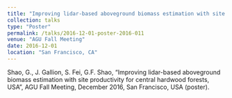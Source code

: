 ```yaml
---
title: "Improving lidar-based aboveground biomass estimation with site productivity for central hardwood forests, USA"
collection: talks
type: "Poster"
permalink: /talks/2016-12-01-poster-2016-011
venue: "AGU Fall Meeting"
date: 2016-12-01
location: "San Francisco, CA"
---
```


Shao, G., J. Gallion, S. Fei, G.F. Shao, “Improving lidar-based aboveground biomass estimation with site productivity for central hardwood forests, USA”, AGU Fall Meeting, December 2016, San Francisco, USA (poster).
